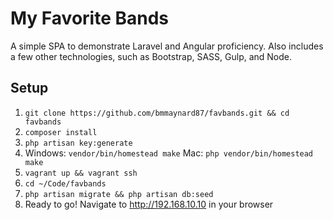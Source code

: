 # My Favorite Bands
A simple SPA to demonstrate Laravel and Angular proficiency. Also includes a few other technologies, such as Bootstrap, SASS, Gulp, and Node.

## Setup
1. `git clone https://github.com/bmmaynard87/favbands.git && cd favbands`
2. `composer install`
3. `php artisan key:generate`
4. Windows: `vendor/bin/homestead make` Mac: `php vendor/bin/homestead make`
5. `vagrant up && vagrant ssh`  
6. `cd ~/Code/favbands`
7. `php artisan migrate && php artisan db:seed`
8. Ready to go! Navigate to http://192.168.10.10 in your browser